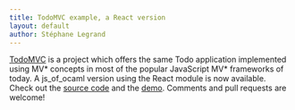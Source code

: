 ```yaml
---
title: TodoMVC example, a React version
layout: default
author: Stéphane Legrand
---
```


[TodoMVC](http://todomvc.com/) is a project which offers the same Todo application implemented using MV* concepts in most of the popular JavaScript MV* frameworks of today. A js_of_ocaml version using the React module is now available. Check out the [source code](https://github.com/slegrand45/examples_ocsigen/tree/master/jsoo/todomvc-react) and the [demo](http://slegrand45.github.io/examples_ocsigen.site/jsoo/todomvc-react/). Comments and pull requests are welcome!
